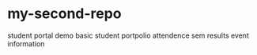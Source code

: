 # my-second-repo
student portal demo
basic student portpolio
attendence 
sem results
event information
